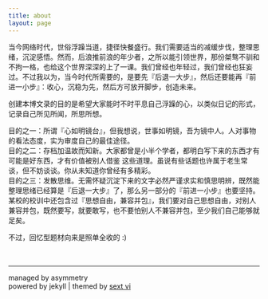 ```yaml
---
title: about
layout: page
---
```


当今网络时代，世俗浮躁当道，捷径快餐盛行。我们需要适当的减缓步伐，整理思绪，沉淀感悟。然而，后浪推前浪的年少者，之所以能引领世界，那份桀骜不驯和不拘一格，也给这个世界深深的上了一课。我们曾经也年轻过，我们曾经也狂妄过。不过我以为，当今时代所需要的，是要先『后退一大步』，然后还要能再『前进一小步』：收心，沉稳为先，然后方可放开脚步，创造未来。

创建本博文录的目的是希望大家能时不时平息自己浮躁的心，以类似日记的形式，记录自己所见所闻，所思所想。

目的之一：所谓『心如明镜台』，但我想说，世事如明镜，吾为镜中人。人对事物的看法态度，实为审度自己的最佳途径。  
目的之二：存档加温故而知新。大家都曾是小半个学者，都明白写下来的东西才有可能是好东西，才有价值被别人借鉴 这些道理。虽说有些话题也许属于老生常谈，但不妨谈谈。你从未知道你曾经有多精彩。  
目的之三：发散思维。无需怀疑沉淀下来的文字必然严谨求实和慎思明辨，既然能整理思绪已经算是『后退一大步』了，那么另一部分的『前进一小步』也要坚持。某校的校训中还包含过『思想自由，兼容并包』，我们要对自己思想自由，对别人兼容并包，既然要写，就要敢写，也不要怕别人不兼容并包，至少我们自己能够就足矣。

不过，回忆型题材向来是照单全收的 :)
<br><br><br>
___
managed by asymmetry <br>
powered by jekyll | themed by [sext vi](http://lhzhang.com)
